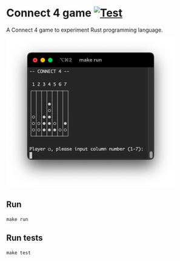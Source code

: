 # Connect 4 game [![Test](https://github.com/ncharlot/connect4/actions/workflows/test.yml/badge.svg)](https://github.com/ncharlot/connect4/actions/workflows/test.yml)

A Connect 4 game to experiment Rust programming language.

![Connect 4 screenshot](screenshot.png)

## Run

    make run

## Run tests

    make test
